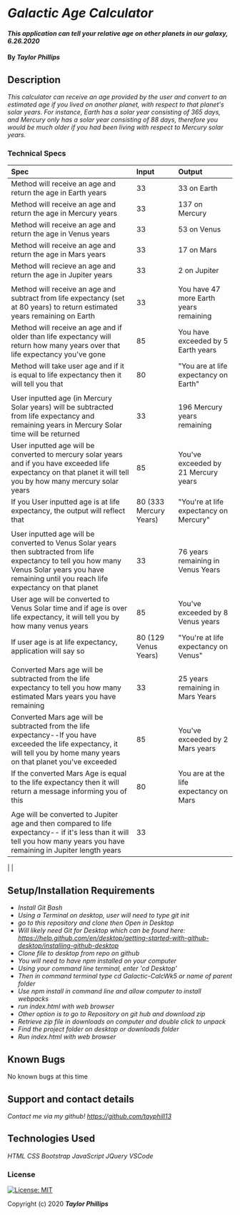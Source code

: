 # _Galactic Age Calculator_

#### _This application can tell your relative age on other planets in our galaxy, 6.26.2020_

#### By _**Taylor Phillips**_

## Description

_This calculator can receive an age provided by the user and convert to an estimated age if you lived on another planet, with respect to that planet's solar years.  For instance, Earth has a solar year consisting of 365 days, and Mercury only has a solar year consisting of 88 days, therefore you would be much older if you had been living with respect to Mercury solar years._


### Technical Specs
| Spec | Input | Output |
| :-------------     | :------------- | :------------- |
| Method will receive an age and return the age in Earth years | 33  | 33 on Earth  |
| Method will receive an age and return the age in Mercury years  | 33  | 137 on Mercury |
| Method will receive an age and return the age in Venus years  | 33  | 53 on Venus |
| Method will receive an age and return the age in Mars years  | 33  | 17 on Mars |
| Method will recieve an age and return the age in Jupiter years  | 33  | 2 on Jupiter  |
|   |  |  |
| Method will receive an age and subtract from life expectancy (set at 80 years) to return estimated years remaining on Earth | 33  | You have 47 more Earth years remaining  |
| Method will receive an age and if older than life expectancy will return how many years over that life expectancy you've gone | 85  | You have exceeded by 5 Earth years  |
| Method will take user age and if it is equal to life expectancy then it will tell you that | 80 | "You are at life expectancy on Earth" |
|   |   |   |
| User inputted age (in Mercury Solar years) will be subtracted from life expectancy and remaining years in Mercury Solar time will be returned  | 33  | 196 Mercury years remaining  |
| User inputted age will be converted to mercury solar years and if you have exceeded life expectancy on that planet it will tell you by how many mercury solar years |  85  | You've exceeded by 21 Mercury years |
| If you User inputted age is at life expectancy, the output will reflect that  | 80 (333 Mercury Years) | "You're at life expectancy on Mercury" |
|   |   |   |
| User inputted age will be converted to Venus Solar years then subtracted from life expectancy to tell you how many Venus Solar years you have remaining until you reach life expectancy on that planet  | 33  |  76 years remaining in Venus Years |
| User age will be converted to Venus Solar time and if age is over life expectancy, it will tell you by how many venus years   |  85  |  You've exceeded by 8 Venus years  |
| If user age is at life expectancy, application will say so | 80 (129 Venus Years) | "You're at life expectancy on Venus"  |
|   |   |   |
| Converted Mars age will be subtracted from the life expectancy to tell you how many estimated Mars years you have remaining   | 33  |  25 years remaining in Mars Years |
| Converted Mars age will be subtracted from the life expectancy--If you have exceeded the life expectancy, it will tell you by home many years on that planet you've exceeded  |  85 |  You've exceeded by 2 Mars years  |
| If the converted Mars Age is equal to the life expectancy then it will return a message informing you of this |  80 |  You are at the life expectancy on Mars |
|   |     |     |
| Age will be converted to Jupiter age and then compared to life expectancy-- if it's less than it will tell you how many years you have remaining in Jupiter length years  | 33  |   |
|
|

## Setup/Installation Requirements

* _Install Git Bash_
* _Using a Terminal on desktop, user will need to type git init_
* _go to this repository and clone then Open in Desktop_
* _Will likely need Git for Desktop which can be found here: https://help.github.com/en/desktop/getting-started-with-github-desktop/installing-github-desktop_
* _Clone file to desktop from repo on github_
* _You will need to have npm installed on your computer_
* _Using your command line terminal, enter 'cd Desktop'_
* _Then in command terminal type cd Galactic-CalcWk5 or name of parent folder_
* _Use npm install in command line and allow computer to install webpacks_  
* _run index.html with web browser_
* _Other option is to go to Repository on git hub and download zip_
* _Retrieve zip file in downloads on computer and double click to unpack_
* _Find the project folder on desktop or downloads folder_
* _Run index.html with web browser_

## Known Bugs

No known bugs at this time

## Support and contact details

_Contact me via my github!  https://github.com/tayphill13_

## Technologies Used

_HTML_
_CSS_
_Bootstrap_
_JavaScript_
_JQuery_
_VSCode_

### License

[![License: MIT](https://img.shields.io/badge/License-MIT-yellow.svg)](https://opensource.org/licenses/MIT)

Copyright (c) 2020 **_Taylor Phillips_**